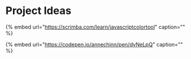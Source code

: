 # Project Ideas

{% embed url="https://scrimba.com/learn/javascriptcolortool" caption="" %}

{% embed url="https://codepen.io/annechinn/pen/dyNeLpQ" caption="" %}


